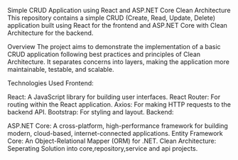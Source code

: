 Simple CRUD Application using React and ASP.NET Core Clean Architecture
This repository contains a simple CRUD (Create, Read, Update, Delete) application built using React for the frontend and ASP.NET Core with Clean Architecture for the backend.

Overview
The project aims to demonstrate the implementation of a basic CRUD application following best practices and principles of Clean Architecture. It separates concerns into layers, making the application more maintainable, testable, and scalable.

Technologies Used
Frontend:

React: A JavaScript library for building user interfaces.
React Router: For routing within the React application.
Axios: For making HTTP requests to the backend API.
Bootstrap: For styling and layout.
Backend:

ASP.NET Core: A cross-platform, high-performance framework for building modern, cloud-based, internet-connected applications.
Entity Framework Core: An Object-Relational Mapper (ORM) for .NET.
Clean Architecture: Seperating Solution into core,repository,service and api projects.
